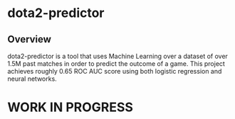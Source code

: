 # dota2-predictor

## Overview <a name="overview"></a>
dota2-predictor is a tool that uses Machine Learning over a dataset of over 1.5M past matches in order to predict the outcome of a game. This project achieves roughly 0.65 ROC AUC score using both logistic regression and neural networks. 

# WORK IN PROGRESS

